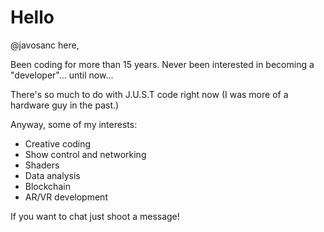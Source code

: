 # Hello

@javosanc here,

Been coding for more than 15 years. Never been interested in becoming a "developer"... until now...

There's so much to do with J.U.S.T code right now (I was more of a hardware guy in the past.)

Anyway, some of my interests:
- Creative coding
- Show control and networking
- Shaders
- Data analysis
- Blockchain
- AR/VR development

If you want to chat just shoot a message!

<!---
javosanc/javosanc is a ✨ special ✨ repository because its `README.md` (this file) appears on your GitHub profile.
You can click the Preview link to take a look at your changes.
--->
